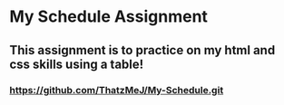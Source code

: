 # My Schedule Assignment
## This assignment is to practice on my html and css skills using a table!
### https://github.com/ThatzMeJ/My-Schedule.git